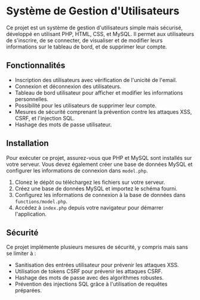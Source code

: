 # Système de Gestion d'Utilisateurs

Ce projet est un système de gestion d'utilisateurs simple mais sécurisé, développé en utilisant PHP, HTML, CSS, et MySQL. Il permet aux utilisateurs de s'inscrire, de se connecter, de visualiser et de modifier leurs informations sur le tableau de bord, et de supprimer leur compte.

## Fonctionnalités

- Inscription des utilisateurs avec vérification de l'unicité de l'email.
- Connexion et déconnexion des utilisateurs.
- Tableau de bord utilisateur pour afficher et modifier les informations personnelles.
- Possibilité pour les utilisateurs de supprimer leur compte.
- Mesures de sécurité comprenant la prévention contre les attaques XSS, CSRF, et l'injection SQL.
- Hashage des mots de passe utilisateur.

## Installation

Pour exécuter ce projet, assurez-vous que PHP et MySQL sont installés sur votre serveur. Vous devez également créer une base de données MySQL et configurer les informations de connexion dans `model.php`.

1. Clonez le dépôt ou téléchargez les fichiers sur votre serveur.
2. Créez une base de données MySQL et importez le schéma fourni.
3. Configurez les informations de connexion à la base de données dans `functions/model.php`.
4. Accédez à `index.php` depuis votre navigateur pour démarrer l'application.

## Sécurité

Ce projet implémente plusieurs mesures de sécurité, y compris mais sans se limiter à :

- Sanitisation des entrées utilisateur pour prévenir les attaques XSS.
- Utilisation de tokens CSRF pour prévenir les attaques CSRF.
- Hashage des mots de passe avec des algorithmes robustes.
- Prévention des injections SQL grâce à l'utilisation de requêtes préparées.